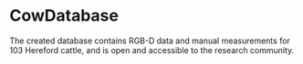 # CowDatabase
The created database contains RGB-D data and manual measurements for 103 Hereford cattle, and is open and accessible to the research community.
